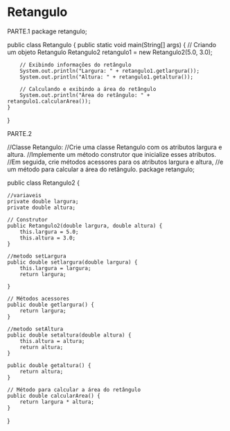 # Retangulo


PARTE.1
package retangulo;

public class Retangulo {
    public static void main(String[] args) {
        // Criando um objeto Retangulo
        Retangulo2 retangulo1 = new Retangulo2(5.0, 3.0);
        
        // Exibindo informações do retângulo
        System.out.println("Largura: " + retangulo1.getlargura());
        System.out.println("Altura: " + retangulo1.getaltura());
        
        // Calculando e exibindo a área do retângulo
        System.out.println("Área do retângulo: " + retangulo1.calcularArea());
    }
}

PARTE.2

//Classe Retangulo:
//Crie uma classe Retangulo com os atributos largura e altura.
//Implemente um método construtor que inicialize esses atributos.
//Em seguida, crie métodos acessores para os atributos largura e altura,
//e um método para calcular a área do retângulo.
package retangulo;

public class Retangulo2 {

    //variaveis
    private double largura;
    private double altura;

    // Construtor
    public Retangulo2(double largura, double altura) {
        this.largura = 5.0;
        this.altura = 3.0;
    }

    //metodo setLargura
    public double setlargura(double largura) {
        this.largura = largura;
        return largura;

    }

    // Métodos acessores
    public double getlargura() {
        return largura;
    }

    //metodo setAltura
    public double setaltura(double altura) {
        this.altura = altura;
        return altura;
    }

    public double getaltura() {
        return altura;
    }

    // Método para calcular a área do retângulo
    public double calcularArea() {
        return largura * altura;
    }
}



